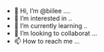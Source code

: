 - 👋 Hi, I’m @biilee ....
- 👀 I’m interested in ..
- 🌱 I’m currently learning ..
- 💞️ I’m looking to collaborat ...
- 📫 How to reach me ...

<!---
biilee/biilee is a ✨ special ✨ repository because its `README.md` (this file) appears on your GitHub profile.
You can click the Preview link to take a look at your changes.
--->
